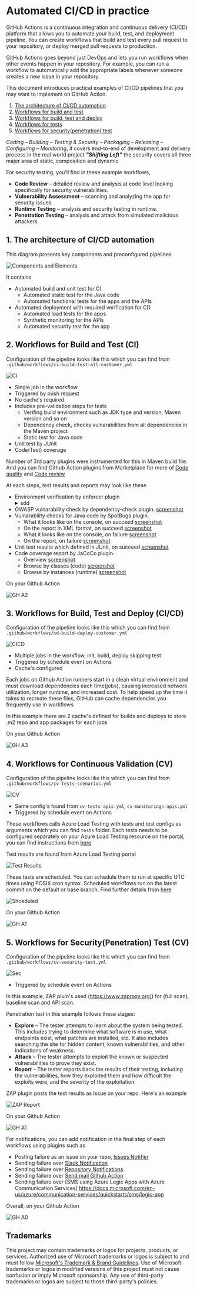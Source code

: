 # Automated CI/CD in practice

GitHub Actions is a continuous integration and continuous delivery (CI/CD) platform that allows you to automate your build, test, and deployment pipeline. You can create workflows that build and test every pull request to your repository, or deploy merged pull requests to production.

GitHub Actions goes beyond just DevOps and lets you run workflows when other events happen in your repository. For example, you can run a workflow to automatically add the appropriate labels whenever someone creates a new issue in your repository.

This document introduces practical examples of CI/CD pipelines that you may want to implement on GitHub Action. 

1. [The architecture of CI/CD automation](#1-the-architecture-of-cicd-automation)
2. [Workflows for build and test](#2-workflows-for-build-and-test-ci)
3. [Workflows for build, test and deploy](3-workflows-for-build-test-and-deploy-cicd)
4. [Workflows for tests](4-workflows-for-continuous-validation-cv)
5. [Workflows for security(penetration) test](5-workflows-for-securitypenetration-test-cv)

*Coding – Building – Testing & Security – Packaging – Releasing – Configuring – Monitoring*, it covers end-to-end of development and delivery process in the real world project ***"Shifting Left"*** the security covers all three major area of static, composition and dynamic

For security testing, you'll find in these example workflows,

- **Code Review** – detailed review and analysis at code level looking specifically for security vulnerabilities.
- **Vulnerability Assessment** – scanning and analyzing the app for security issues.
- **Runtime Testing** – analysis and security testing in runtime.
- **Penetration Testing** – analysis and attack from simulated malicious attackers.

## 1. The architecture of CI/CD automation 

This diagram presents key components and preconfigured pipelines 

![Components and Elements](media/cicd-architecture.png)

It contains 

* Automated build and unit test for CI
  * Automated static test for the Java code 
  * Automated functional tests for the apps and the APIs 
* Automated deployment with required verification for CD
  * Automated load tests for the apps 
  * Synthetic monitoring for the APIs 
  * Automated security test for the app 

## 2. Workflows for Build and Test (CI)

Configuration of the pipeline looks like this which you can find from `.github/workflows/ci-build-test-all-customer.yml`

![CI](media/devo-ci.png)

- Single job in the workflow
- Triggered by push request
- No cache's required
- Includes pre-validation steps for tests
  - Verifing build environment such as JDK type and version, Maven version and so on
  - Dependency check, checks vulnarabilities from all dependencies in the Maven project
  - Static test for Java code
- Unit test by JUnit
- Code(Test) coverage

Number of 3rd party plugins were instrumented for this in Maven build file. And you can find Github Action plugins from Marketplace for more of [Code quality](github.com/marketplace?category=code-quality&type=actions) and [Code review](https://github.com/marketplace?category=code-review&type=actions)

At each steps, test results and reports may look like these

- Environment verification by enforcer plugin<details><summary>sdd</summary>![Shot](media/devo-ci1.png)</details>
- OWASP vulnarability check by dependency-check plugin. [screenshot](media/devo-ci2.png)
- Vulnarability checks for Java code by SpotBugs plugin.
  - What it looks like on the console, on succeed [screenshot](media/devo-ci3.png)
  - On the report in XML format, on succeed [screenshot](media/devo-ci3-1.png)
  - What it looks like on the console, on failure [screenshot](media/devo-ci3-2.png)
  - On the report, on failure [screenshot](media/devo-ci3-3.png)
- Unit test results which defined in JUnit, on succeed [screenshot](media/devo-ci4.png)
- Code coverage report by JaCoCo plugin.
  - Overview [screenshot](media/devo-ci5.png)
  - Browse by classes (code) [screenshot](media/devo-ci5-1.png)
  - Browse by instances (runtime) [screenshot](media/devo-ci5-2.png)

On your Github Action

![GH A2](media/devo-s02.png)

## 3. Workflows for Build, Test and Deploy (CI/CD)

Configuration of the pipeline looks like this which you can find from  `.github/workflows/cd-build-deploy-customer.yml`

![CICD](media/devo-cicd.png)

- Multiple jobs in the workflow, init, build, deploy skipping test
- Triggered by schedule event on Actions
- Cache's configured 

Each jobs on Github Action runners start in a clean virtual environment and must download dependencies each time(jobs), causing increased network utilization, longer runtime, and increased cost. To help speed up the time it takes to recreate these files, GitHub can cache dependencies you frequently use in workflows

In this example there are 2 cache's defined for builds and deploys to store .m2 repo and app packages for each jobs

On your Github Action

![GH A3](media/devo-s03.png)

## 4. Workflows for Continuous Validation (CV)

Configuration of the pipeline looks like this which you can find from `.github/workflows/cv-tests-scenarios.yml`

![CV](media/devo-cv.png)

- Same config's found from `cv-tests-apis.yml`, `cv-monitorings-apis.yml` 
- Triggered by schedule event on Actions

These workflows calls Azure Load Testing with tests and test configs as arguments which you can find `tests` folder. Each tests needs to be configured separately on your Azure Load Testing resource on the portal, you can find instructions from [here](README-test.md)

Test results are found from Azure Load Testing portal 

![Test Results](media/alt-test1.png)

These tests are scheduled. You can schedule them to run at specific UTC times using POSIX cron syntax. Scheduled workflows run on the latest commit on the default or base branch. Find further details from [here](https://docs.github.com/en/actions/using-workflows/events-that-trigger-workflows#schedule)

![Shceduled](media/devo-02.png)

On your Github Action

![GH A1](media/devo-s01.png)


## 5. Workflows for Security(Penetration) Test (CV)

Configuration of the pipeline looks like this which you can find from `.github/workflows/cv-security-test.yml`

![Sec](media/devo-sec.png)

- Triggered by schedule event on Actions

In this example, ZAP pluin's used (https://www.zaproxy.org/) for (full scan), baseline scan and API scan. 

Penetration test in this example follows these stages:

- **Explore** – The tester attempts to learn about the system being tested. This includes trying to determine what software is in use, what endpoints exist, what patches are installed, etc. It also includes searching the site for hidden content, known vulnerabilities, and other indications of weakness.
- **Attack** – The tester attempts to exploit the known or suspected vulnerabilities to prove they exist.
- **Report** – The tester reports back the results of their testing, including the vulnerabilities, how they exploited them and how difficult the exploits were, and the severity of the exploitation.

ZAP plugin posts the test results as Issue on your repo. Here's an example

![ZAP Report](media/devo-01.png)

On your Github Action

![GH A1](media/devo-s01.png)

For notifications, you can add notification in the final step of each workflows using plugins such as

- Posting failure as an issue on your repo, [Issues Notifier](https://github.com/marketplace/actions/issues-notifier)
- Sending failure over [Slack Notification](https://github.com/marketplace/actions/slack-notification)
- Sending failure over [Repository Notifications](https://github.com/marketplace/actions/repository-notifications)
- Sending failure over [Send mail Github Action](https://github.com/marketplace/actions/send-email)
- Sending failure over [SMS using Azure Logic Apps with Azure Communication Services] https://docs.microsoft.com/en-us/azure/communication-services/quickstarts/sms/logic-app

Overall, on your Github Action

![GH A0](media/devo-s00.png)


## Trademarks

This project may contain trademarks or logos for projects, products, or services. Authorized use of Microsoft trademarks or logos is subject to and must follow [Microsoft's Trademark & Brand Guidelines](https://www.microsoft.com/en-us/legal/intellectualproperty/trademarks/usage/general). Use of Microsoft trademarks or logos in modified versions of this project must not cause confusion or imply Microsoft sponsorship. Any use of third-party trademarks or logos are subject to those third-party's policies.